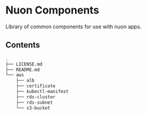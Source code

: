 # Nuon Components

Library of common components for use with nuon apps.

## Contents

```txt
.
├── LICENSE.md
├── README.md
└── aws
    ├── alb
    ├── certificate
    ├── kubectl-manifest
    ├── rds-cluster
    ├── rds-subnet
    └── s3-bucket
```
